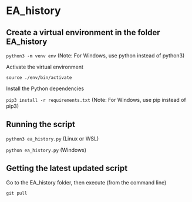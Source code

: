 # EA_history

## Create a virtual environment in the folder EA_history

`python3 -m venv env`       (Note: For Windows, use python instead of python3)

Activate the virtual environment

`source ./env/bin/activate`

Install the Python dependencies

`pip3 install -r requirements.txt`       (Note: For Windows, use pip instead of pip3)

## Running the script

`python3 ea_history.py`  (Linux or WSL)

`python ea_history.py`  (Windows)

## Getting the latest updated script

Go to the EA_history folder, then execute (from the command line)

`git pull`